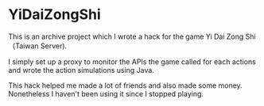 # YiDaiZongShi

This is an archive project which I wrote a hack for the game Yi Dai Zong Shi （Taiwan Server).

I simply set up a proxy to monitor the APIs the game called for each actions and wrote the action simulations using Java. 

This hack helped me made a lot of friends and also made some money. Nonetheless I haven't been using it since I stopped playing. 
